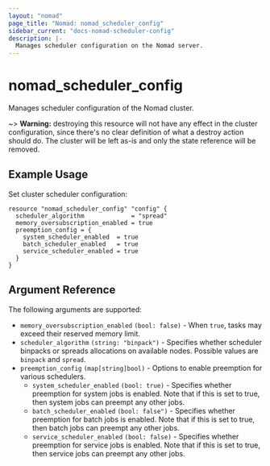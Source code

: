 ```yaml
---
layout: "nomad"
page_title: "Nomad: nomad_scheduler_config"
sidebar_current: "docs-nomad-scheduler-config"
description: |-
  Manages scheduler configuration on the Nomad server.
---
```


# nomad_scheduler_config

Manages scheduler configuration of the Nomad cluster.

~> **Warning:** destroying this resource will not have any effect in the
cluster configuration, since there's no clear definition of what a destroy
action should do. The cluster will be left as-is and only the state reference
will be removed.

## Example Usage

Set cluster scheduler configuration:

```hcl
resource "nomad_scheduler_config" "config" {
  scheduler_algorithm             = "spread"
  memory_oversubscription_enabled = true
  preemption_config = {
    system_scheduler_enabled  = true
    batch_scheduler_enabled   = true
    service_scheduler_enabled = true
  }
}
```

## Argument Reference

The following arguments are supported:

- `memory_oversubscription_enabled` `(bool: false)` - When `true`, tasks may exceed their reserved memory limit.
- `scheduler_algorithm` `(string: "binpack")` - Specifies whether scheduler binpacks or spreads allocations on available nodes. Possible values are `binpack` and `spread`.
- `preemption_config` `(map[string]bool)` - Options to enable preemption for various schedulers.
  - `system_scheduler_enabled` `(bool: true)` - Specifies whether preemption for system jobs is enabled. Note that if this is set to true, then system jobs can preempt any other jobs.
  - `batch_scheduler_enabled` `(bool: false")` - Specifies whether preemption for batch jobs is enabled. Note that if this is set to true, then batch jobs can preempt any other jobs.
  - `service_scheduler_enabled` `(bool: false)` - Specifies whether preemption for service jobs is enabled. Note that if this is set to true, then service jobs can preempt any other jobs.
